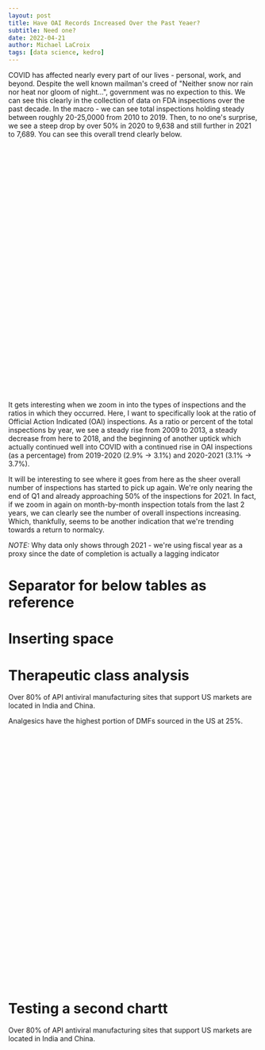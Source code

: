 ```yaml
---
layout: post
title: Have OAI Records Increased Over the Past Yeaer?
subtitle: Need one?
date: 2022-04-21 
author: Michael LaCroix 
tags: [data science, kedro]
---
```


COVID has affected nearly every part of our lives - personal, work, and beyond. Despite the well known mailman's creed of "Neither snow nor rain nor heat nor gloom of night...", government was no expection to this. We can see this clearly in the collection of data on FDA inspections over the past decade. In the macro - we can see total inspections holding steady between roughly 20-25,0000 from 2010 to 2019. Then, to no one's surprise, we see a steep drop by over 50% in 2020 to 9,638 and still further in 2021 to 7,689. You can see this overall trend clearly below.

<div id="line_chart" style="width: 900px; height: 500px"></div>

<script type="text/javascript" src="https://www.gstatic.com/charts/loader.js"></script>



<script type="text/javascript">
  google.charts.load('current', {'packages':['corechart']});
  google.charts.setOnLoadCallback(drawChart);

  function drawChart() {
    var data = google.visualization.arrayToDataTable([
    ['Fiscal Year', 'Total Number'],
      ['2010', 21517],
      ['2011', 25489],
      ['2012', 24774],
      ['2013', 21561],
      ['2014', 20442],
      ['2015', 20447],
      ['2016', 20728],
      ['2017', 21756],
      ['2018', 21546],
      ['2019', 19527],
      ['2020', 9637],
      ['2021', 7689],
      ['2022', 3173]
    ]);



    var options = {
      title: 'Total Inspections',
      // curveType: 'function',
      legend: { position: 'bottom' }
    };

    var chart = new google.visualization.LineChart(document.getElementById('line_chart'));

    chart.draw(data, options);
  }
</script>


It gets interesting when we zoom in into the types of inspections and the ratios in which they occurred. Here, I want to specifically look at the ratio of Official Action Indicated (OAI) inspections. As a ratio or percent of the total inspections by year, we see a steady rise from 2009 to 2013, a steady decrease from here to 2018, and the beginning of another uptick which actually continued well into COVID with a continued rise in OAI inspections (as a percentage) from 2019-2020 (2.9% -> 3.1%) and 2020-2021 (3.1% -> 3.7%).

<script type="text/javascript" src="https://www.gstatic.com/charts/loader.js"></script>

<script type="text/javascript">
  google.charts.load('current', {packages: ['corechart', 'bar']});

  // Set a callback to run when the Google Visualization API is loaded.
  google.charts.setOnLoadCallback(drawColColors);

  // Callback that creates and populates a data table,
  // instantiates the pie chart, passes in the data and
  // draws it.
  function drawColColors() {

    // Create the data table.
      var data = google.visualization.arrayToDataTable([
['Fiscal Year',
'No Action Indicated (NAI)',
'Official Action Indicated (OAI)',
'Voluntary Action Indicated (VAI)'],
['2009', 62.44459597681554, 3.98340720536424, 33.5719968178202],
['2010', 60.71478365943208, 4.10837942092299, 35.176836919644934],
['2011', 61.16756247793166, 4.59806190905881, 34.23437561300953],
['2012', 63.33252603535965, 4.58545249051424, 32.0820214741261],
['2013', 63.86995037335931, 5.2687723203933, 30.86127730624739],
['2014', 62.09275022013502, 4.8625379121416605, 33.04471186772331],
['2015', 62.54707292023279, 4.94938132733408, 32.50354575243312],
['2016', 65.20165959089155, 3.6375916634504, 31.16074874565804],
['2017', 66.53337010479868, 3.3140283140283096, 30.15260158117301],
['2018', 66.54599461617006, 2.3391812865497, 31.11482409728023],
['2019', 65.16105904644851, 2.92927741076458, 31.90966354278691],
['2020', 62.29116945107399, 3.08187195185223, 34.626958597073774],
['2021', 64.67681102874236, 3.6675770581349902, 31.655611913122637],
['2022', 74.40907658367476, 0.94547746612039, 24.64544595020485]
      ]);

    // Set chart options
      var options = {
        width: 600,
        isStacked: 'percent',
        height: 400,
        legend: { position: 'top', maxLines: 3 },
        bar: { groupWidth: '75%' },
      };

    // Instantiate and draw our chart, passing in some options.
      var chart = new google.visualization.ColumnChart(document.getElementById('chart_div'));
      chart.draw(data, options);
  }
  
</script>

It will be interesting to see where it goes from here as the sheer overall number of inspections has started to pick up again. We're only nearing the end of Q1 and already approaching 50% of the inspections for 2021. In fact, if we zoom in again on month-by-month inspection totals from the last 2 years, we can clearly see the number of overall inspections increasing. Which, thankfully, seems to be another indication that we're trending towards a return to normalcy.

*NOTE:* Why data only shows through 2021 - we're using fiscal year as a proxy since the date of completion is actually a lagging indicator

<script type="text/javascript" src="https://www.gstatic.com/charts/loader.js"></script>

<script type="text/javascript">

  // Load the Visualization API and the corechart package.
  google.charts.load('current', {packages: ['corechart', 'bar']});

  // Set a callback to run when the Google Visualization API is loaded.
  google.charts.setOnLoadCallback(drawColColors);

  // Callback that creates and populates a data table, instantiates the pie chart, passes in the data and draws it.
  function drawColColors() {
    var data = google.visualization.arrayToDataTable([
      ['Year', 'OAI percent'],
    ['2009', 3.98340720536424],
      ['2010', 4.10837942092299],
      ['2011', 4.59806190905881],
      ['2012', 4.58545249051424],
      ['2013', 5.2687723203933],
    ['2014', 4.8625379121416605],
    ['2015', 4.94938132733408],
    ['2016', 3.6375916634504],
    ['2017', 3.3140283140283096],
    ['2018', 2.3391812865497],
    ['2019', 2.92927741076458],
    ['2020', 3.08187195185223],
    ['2021', 3.6675770581349902],
    ['2022', 0.94547746612039]
  ]);

  var options = {
    width: 600,
    height: 400,
    legend: { position: 'top', maxLines: 3 },
    bar: { groupWidth: '75%' },
    // isStacked: true,
  };

    // Instantiate and draw our chart, passing in some options.
      var chart = new google.visualization.ColumnChart(document.getElementById('chart_div'));
      chart.draw(data, options);
  }
  
</script>


# Separator for below tables as reference

<div id="inspections"></div>

<script>
async function getJSON(filename) {
  const response = await fetch(filename)
  return response.json()
}

google.charts.load('current', {
  'packages': ['corechart']
});
google.charts.setOnLoadCallback(loadAndDrawChart);

function loadAndDrawChart() {
  getJSON("../assets/out_inspection.json")
  .then(drawChart)
}

function drawChart(rawData) {
  var data = google.visualization.arrayToDataTable([
    ['Inspection Classification', 'OAI', 'VAI', 'NAI', { role: 'annotation' } ],
    ...rawData.map(
      ({year, NAI, OAI, VAI, oai_ratio}) => {
        return [year, OAI, VAI, NAI, '']
      }
    )
  ]);

  var options = {
    width: 600,
    height: 400,
    // legend: { position: 'top', maxLines: 3 },
    // bar: { groupWidth: '75%' },
    isStacked: true,
    hAxis: { 
      format:'',
      showTextEvery: 1,
      slantedText: true,
      slantedTextAngle: 9,
    },
  };
  var view = new google.visualization.DataView(data);
  var chart = new google.visualization.ColumnChart(document.getElementById('inspections'));

  chart.draw(view, options);
}
</script>

# Inserting space


<!--more-->
# Therapeutic class analysis

Over 80% of API antiviral manufacturing sites that support US markets are located in India and China. <br>

Analgesics have the highest portion of DMFs sourced in the US at 25%.


<div id="aggro" style="width: 900px; height: 500px"></div>

<script>
async function getJSON(filename) {
  const response = await fetch(filename)
  return response.json()
}

google.charts.load('current', {
  'packages': ['corechart']
});
google.charts.setOnLoadCallback(loadAndDrawChart2);

function loadAndDrawChart2() {
  getJSON("../assets/class_antivirals.json")
  .then(drawChart2)
}


function drawChart2(rawData) {
  var data = google.visualization.arrayToDataTable([
    ['Region', 'India', 'China', 'Europe', 'United States', 'Other'],
    ...rawData.map(
      ({year, India, China, Europe, US, Other}) => {
        return [year, India, China, Europe, US, Other]
      }
    )
  ]);
  var options = {
    title: "Geographic evolution of antiviral pharmaceutical manufacturing capacity",
    legend: { position: 'bottom', maxLines: 3 },
    vAxis: {
      minValue: 0,
      ticks: [0, .25, .5, .75, 1],
      title: 'Portion of new Type II currently active API DMFs by region', 
      titleTextStyle: {italic: false}
    },
    hAxis: {
      title: 'Year of DMF Submission', 
      titleTextStyle: {italic: false}
    },
    annotations: {
      textStyle: {
        color: 'black',
      },
    },
    series: [
      {color:'#ec9332'},
      {color:'#c44129'},
      {color:'#3e8410'},
      {color:'#0560bd'},
      {color:'#D3D3D3', visibleInLegend: false},
    ],
    isStacked: 'percent',
  };

    var chart = new google.visualization.AreaChart(
      document.getElementById("aggro")
    );
    chart.draw(data, options);
}
</script>


# Testing a second chartt

Over 80% of API antiviral manufacturing sites that support US markets are located in India and China.

<div id="inspections_2"></div>

<script>
async function getJSON(filename) {
  const response = await fetch(filename)
  return response.json()
}

google.charts.load('current', {
  'packages': ['corechart']
});
google.charts.setOnLoadCallback(loadAndDrawChart);

function loadAndDrawChart() {
  getJSON("../assets/out_inspection.json")
  .then(drawChart)
}

function drawChart(rawData) {
  var data = google.visualization.arrayToDataTable([
    ['Inspection Classification', 'OAI', 'VAI', 'NAI', { role: 'annotation' } ],
    ...rawData.map(
      ({year, NAI, OAI, VAI, oai_ratio}) => {
        return [year, OAI, VAI, NAI, '']
      }
    )
  ]);

  var options = {
    width: 600,
    height: 400,
    // legend: { position: 'top', maxLines: 3 },
    // bar: { groupWidth: '75%' },
    isStacked: 'percent',
    hAxis: { 
      format:'',
      showTextEvery: 1,
      slantedText: true,
      slantedTextAngle: 9,
    },
  };
  var view = new google.visualization.DataView(data);
  var chart = new google.visualization.ColumnChart(document.getElementById('inspections_2'));

  chart.draw(view, options);
}
</script>